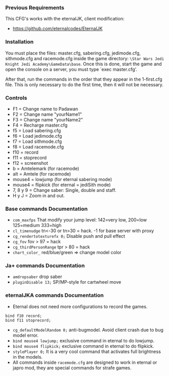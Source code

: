 ### Previous Requirements

This CFG's works with the eternalJK, client modification:
- https://github.com/eternalcodes/EternalJK

### Installation
You must place the files: master.cfg, sabering.cfg, jedimode.cfg, sithmode.cfg and racemode.cfg inside the game directory: `\Star Wars Jedi Knight Jedi Academy\GameData\base`. Once this is done, start the game and open the console on a server, you must type `exec master.cfg'.

After that, run the commands in the order that they appear in the 1-first.cfg file. This is only necessary to do the first time, then it will not be necessary.

### Controls
- F1 = Change name to Padawan
- F2 = Change name "yourName1"
- F3 = Change name "yourName2"
- F4 = Recharge master.cfg
- f5 = Load sabering.cfg
- f6 = Load jedimode.cfg
- f7 = Load sithmode.cfg
- f8 = Load racemode.cfg
- f10 = record
- f11 = stoprecord
- f12 = screenshot
- b = Amtelemark (for racemode)
- alt = Amtele (for racemode)
- mouse4 = lowjump (for eternal sabering mode)
- mouse4 = flipkick (for eternal = jediSith mode)
- 7, 8 y 9 = Change saber: Single, double and staff.
- H y J = Zoom in and out.

### Base commands Documentation
- `com_maxfps` That modify your jump level: 142=very low, 200=low 125=medium 333=high
- `cl_timenudge` tn<-30 or tn>30 = hack. -1 for base server with proxy
- `cg_rendertotexturefx 0;` Disable push and pull effect
- `cg_fov` fov > 97 = hack
- `cg_thirdPersonRange` tpr > 80 = hack
- `chart_color_` red/blue/green => change model color

### Ja+ commands Documentation
- `amdropsaber` drop saber
- `pluginDisable 13;` SP/MP-style for cartwheel move

### eternalJKA commands Documentation
- Eternal does not need more configurations to record the games.
```
bind f10 record;
bind f11 stoprecord;
```
- `cg_defaultModelRandom 0;` anti-bugmodel. Avoid client crash due to bug model error.
- `bind mouse4 lowjump;` exclusive command in eternal to do lowjump.
- `bind mouse4 flipkick;` exclusive command in eternal to do flipkick.
- `stylePlayer 0;` It is a very cool command that activates full brightness in the models.
- All commands inside `racemode.cfg` are designed to work in eternal or japro mod, they are special commands for strafe games.
